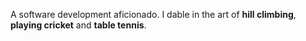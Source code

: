 A software development aficionado. I dable in the art of **hill climbing**, **playing cricket** and **table tennis**.